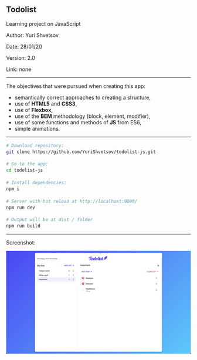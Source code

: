 ## Todolist
Learning project on JavaScript

Author: Yuri Shvetsov

Date: 28/01/20

Version: 2.0

Link: none

------------
The objectives that were pursued when creating this app:
- semantically correct approaches to creating a structure,
- use of **HTML5** and **CSS3**,
- use of **Flexbox**,
- use of the **BEM** methodology (block, element, modifier),
- use of some functions and methods of **JS** from ES6,
- simple animations.

------------

``` zsh
# Download repository:
git clone https://github.com/YuriShvetsov/todolist-js.git

# Go to the app:
cd todolist-js

# Install dependencies:
npm i

# Server with hot reload at http://localhost:9000/
npm run dev

# Output will be at dist / folder
npm run build
```

------------
Screenshot:

![Image alt](https://github.com/YuriShvetsov/todolist-js/blob/master/screenshots/screenshot.jpg)